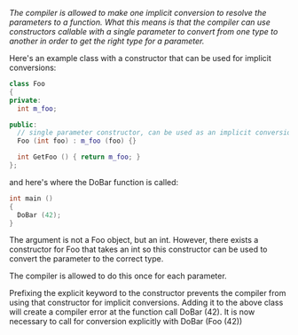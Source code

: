 *The compiler is allowed to make one implicit conversion to resolve the parameters to a function. What this means is that the compiler can use constructors callable with a single parameter to convert from one type to another in order to get the right type for a parameter.*


Here's an example class with a constructor that can be used for implicit conversions:

```cpp
class Foo
{
private:
  int m_foo;

public:
  // single parameter constructor, can be used as an implicit conversion
  Foo (int foo) : m_foo (foo) {}

  int GetFoo () { return m_foo; }
};
```

and here's where the DoBar function is called:

```cpp
int main ()
{
  DoBar (42);
}
```
The argument is not a Foo object, but an int. However, there exists a constructor for Foo that takes an int so this constructor can be used to convert the parameter to the correct type.

The compiler is allowed to do this once for each parameter.

Prefixing the explicit keyword to the constructor prevents the compiler from using that constructor for implicit conversions. Adding it to the above class will create a compiler error at the function call DoBar (42). It is now necessary to call for conversion explicitly with DoBar (Foo (42))
